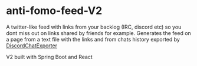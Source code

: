 # anti-fomo-feed-V2

A twitter-like feed with links from your backlog (IRC, discord etc) so you dont miss out on links shared by friends for example. 
Generates the feed on a page from a text file with the links and from chats history exported by [DiscordChatExporter](https://github.com/Tyrrrz/DiscordChatExporter)


V2 built with Spring Boot and React
